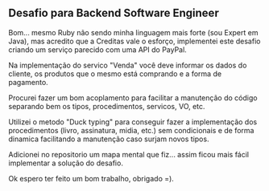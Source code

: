 ## Desafio para Backend Software Engineer 

Bom... mesmo Ruby não sendo minha linguagem mais forte (sou Expert em Java), mas acredito que a Creditas vale o esforço, 
implementei este desafio criando um serviço parecido com uma API do PayPal.

Na implementação do servico "Venda" você deve informar os dados do cliente,
os produtos que o mesmo está comprando e a forma de pagamento.

Procurei fazer um bom acoplamento para facilitar a manutenção do código separando bem os tipos, procedimentos, servicos,
VO, etc.

Utilizei o metodo "Duck typing" para conseguir fazer a implementação dos procedimentos (livro, assinatura, midia, etc.) 
sem condicionais e de forma dinamica facilitando a manutenção caso surjam novos tipos.

Adicionei no repositorio um mapa mental que fiz... assim ficou mais fácil implementar a solução do desafio.

Ok espero ter feito um bom trabalho, obrigado =).

